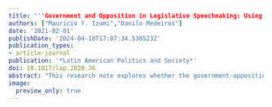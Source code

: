 ```yaml
---
title: "'"Government and Opposition in Legislative Speechmaking: Using Text-As-Data to Estimate Brazilian Political Parties’ Policy Positions""
authors: ["Mauricio Y. Izumi","Danilo Medeiros"]
date: '2021-02-01'
publishDate: '2024-04-18T17:07:34.530523Z'
publication_types:
- article-journal
publication: '*Latin American Politics and Society*'
doi: 10.1017/lap.2020.36
abstract: "This research note explores whether the government-opposition dimension that emerges from voting records of Brazilian legislatures also arises in legislative speechmaking. Since the earlier stages of the legislative process are innocuous to policy outcomes, party leaders would have fewer incentives to coerce their copartisans’ behavior in speeches than in roll calls. To test this expectation, this study estimates Brazilian political parties’ policy positions, relying on a sentiment analysis approach to classify 64,000 senators’ speeches. The results suggest that the president and the party leadership exert signiﬁcant inﬂuence not only over how legislators vote but also over how they speak. We speculate that these unforeseen ﬁndings are backed by the decisiveness of speeches in passing legislation, the importance leadership gives to party brand, and legislators’ need to signal their positions to leaders and the government."
image:
  preview_only: true
---
```

